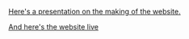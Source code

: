 <a href="https://docs.google.com/presentation/d/1eFmVpXwC3jNKirsjVfpFEskVeHOc6mcDhyTz9a1-COo/edit?usp=sharing">Here's a presentation on the making of the website.</a>


<a href="https://engy-dev.github.io/ohmyfood-ocversion/"> And here's the website live </a>
